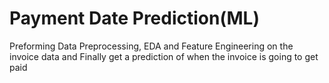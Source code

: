# Payment Date Prediction(ML)
Preforming Data Preprocessing, EDA and Feature Engineering on the invoice data and Finally get a prediction of when the invoice is going to
get paid
